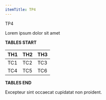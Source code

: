 ```yaml
---
itemTitle: TP4
---
```

TP4

Lorem ipsum dolor sit amet

**TABLES START**

| TH1 | TH2 | TH3 |
|-----|-----|-----|
| TC1 | TC2 | TC3 |
| TC4 | TC5 | TC6 

**TABLES END**

Excepteur sint occaecat cupidatat non proident.
